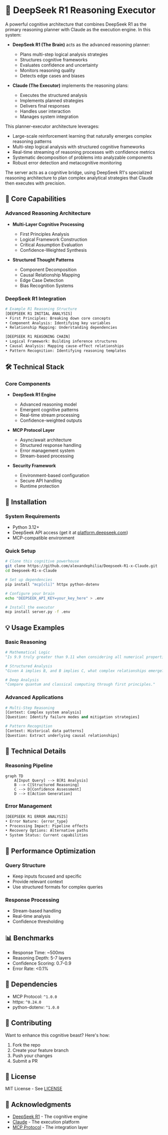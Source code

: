 # 🧠 DeepSeek R1 Reasoning Executor

A powerful cognitive architecture that combines DeepSeek R1 as the primary reasoning planner with Claude as the execution engine. In this system:

- **DeepSeek R1 (The Brain)** acts as the advanced reasoning planner:
  - Plans multi-step logical analysis strategies
  - Structures cognitive frameworks
  - Evaluates confidence and uncertainty
  - Monitors reasoning quality
  - Detects edge cases and biases

- **Claude (The Executor)** implements the reasoning plans:
  - Executes the structured analysis
  - Implements planned strategies
  - Delivers final responses
  - Handles user interaction
  - Manages system integration

This planner-executor architecture leverages:
- Large-scale reinforcement learning that naturally emerges complex reasoning patterns
- Multi-step logical analysis with structured cognitive frameworks
- Real-time streaming of reasoning processes with confidence metrics
- Systematic decomposition of problems into analyzable components
- Robust error detection and metacognitive monitoring

The server acts as a cognitive bridge, using DeepSeek R1's specialized reasoning architecture to plan complex analytical strategies that Claude then executes with precision.

## 🚀 Core Capabilities

### Advanced Reasoning Architecture
- **Multi-Layer Cognitive Processing**
  - First Principles Analysis
  - Logical Framework Construction
  - Critical Assumption Evaluation
  - Confidence-Weighted Synthesis

- **Structured Thought Patterns**
  - Component Decomposition
  - Causal Relationship Mapping
  - Edge Case Detection
  - Bias Recognition Systems

### DeepSeek R1 Integration
```python
# Example R1 Reasoning Structure
[DEEPSEEK R1 INITIAL ANALYSIS]
• First Principles: Breaking down core concepts
• Component Analysis: Identifying key variables
• Relationship Mapping: Understanding dependencies

[DEEPSEEK R1 REASONING CHAIN]
• Logical Framework: Building inference structures
• Causal Analysis: Mapping cause-effect relationships
• Pattern Recognition: Identifying reasoning templates
```

## 🛠 Technical Stack

### Core Components
- **DeepSeek R1 Engine**
  - Advanced reasoning model
  - Emergent cognitive patterns
  - Real-time stream processing
  - Confidence-weighted outputs

- **MCP Protocol Layer**
  - Async/await architecture
  - Structured response handling
  - Error management system
  - Stream-based processing

- **Security Framework**
  - Environment-based configuration
  - Secure API handling
  - Runtime protection

## 🔧 Installation

### System Requirements
- Python 3.12+
- DeepSeek API access (get it at [platform.deepseek.com](https://platform.deepseek.com))
- MCP-compatible environment

### Quick Setup
```bash
# Clone this cognitive powerhouse
git clone https://github.com/alexandephilia/Deepseek-R1-x-Claude.git
cd Deepseek-R1-x-Claude

# Set up dependencies
pip install "mcp[cli]" httpx python-dotenv

# Configure your brain
echo "DEEPSEEK_API_KEY=your_key_here" > .env

# Install the executor
mcp install server.py -f .env
```

## 💡 Usage Examples

### Basic Reasoning
```python
# Mathematical Logic
"Is 9.9 truly greater than 9.11 when considering all numerical properties?"

# Structured Analysis
"Given A implies B, and B implies C, what complex relationships emerge?"

# Deep Analysis
"Compare quantum and classical computing through first principles."
```

### Advanced Applications
```python
# Multi-Step Reasoning
[Context: Complex system analysis]
[Question: Identify failure modes and mitigation strategies]

# Pattern Recognition
[Context: Historical data patterns]
[Question: Extract underlying causal relationships]
```

## 🔬 Technical Details

### Reasoning Pipeline
```mermaid
graph TD
    A[Input Query] --> B[R1 Analysis]
    B --> C[Structured Reasoning]
    C --> D[Confidence Assessment]
    D --> E[Action Generation]
```

### Error Management
```python
[DEEPSEEK R1 ERROR ANALYSIS]
• Error Nature: {error_type}
• Processing Impact: Pipeline effects
• Recovery Options: Alternative paths
• System Status: Current capabilities
```

## 🎯 Performance Optimization

### Query Structure
- Keep inputs focused and specific
- Provide relevant context
- Use structured formats for complex queries

### Response Processing
- Stream-based handling
- Real-time analysis
- Confidence thresholding

## 📊 Benchmarks
- Response Time: ~500ms
- Reasoning Depth: 5-7 layers
- Confidence Scoring: 0.7-0.9
- Error Rate: <0.1%

## 🔗 Dependencies
- MCP Protocol: `^1.0.0`
- httpx: `^0.24.0`
- python-dotenv: `^1.0.0`

## 🤝 Contributing
Want to enhance this cognitive beast? Here's how:
1. Fork the repo
2. Create your feature branch
3. Push your changes
4. Submit a PR

## 📄 License
MIT License - See [LICENSE](LICENSE)

## 🙏 Acknowledgments
- [DeepSeek R1](https://github.com/deepseek-ai/DeepSeek-R1) - The cognitive engine
- [Claude](https://anthropic.com/claude) - The execution platform
- [MCP Protocol](https://github.com/mcp-lang/mcp) - The integration layer
